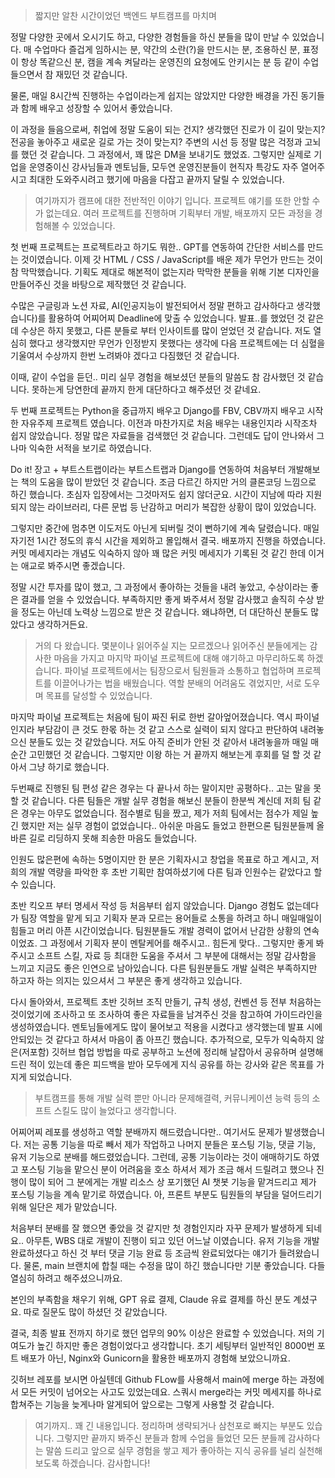 <blockquote>
<p>짧지만 알찬 시간이었던 백엔드 부트캠프를 마치며</p>
</blockquote>
<p>정말 다양한 곳에서 오시기도 하고, 다양한 경험들을 하신 분들을 많이 만날 수 있었습니다. 매 수업마다 즐겁게 임하시는 분, 약간의 소란(?)을 만드시는 분, 조용하신 분, 표정이 항상 똑같으신 분, 캠을 계속 켜달라는 운영진의 요청에도 안키시는 분 등 같이 수업들으면서 참 재밌던 것 같습니다.</p>
<p>물론, 매일 8시간씩 진행하는 수업이라는게 쉽지는 않았지만 다양한 배경을 가진 동기들과 함께 배우고 성장할 수 있어서 좋았습니다. </p>
<p>이 과정을 들음으로써, 취업에 정말 도움이 되는 건지? 생각했던 진로가 이 길이 맞는지? 전공을 놓아주고 새로운 길로 가는 것이 맞는지? 주변의 시선 등 정말 많은 걱정과 고뇌를 했던 것 같습니다. 그 과정에서, 꽤 많은 DM을 보내기도 했었죠. 그렇지만 실제로 기업을 운영중이신 강사님들과 멘토님들, 모두연 운영진분들이 현직자 특강도 자주 열어주시고 최대한 도와주시려고 했기에 마음을 다잡고 끝까지 달릴 수 있었습니다.</p>
<blockquote>
<p>여기까지가 캠프에 대한 전반적인 이야기 입니다. 프로젝트 얘기를 또한 안할 수가 없는데요. 여러 프로젝트를 진행하며 기획부터 개발, 배포까지 모든 과정을 경험해볼 수 있었습니다. </p>
</blockquote>
<p>첫 번째 프로젝트는 프로젝트라고 하기도 뭐한.. GPT를 연동하여 간단한 서비스를 만드는 것이였습니다. 이제 갓 HTML / CSS / JavaScript를 배운 제가 무언가 만드는 것이 참 막막했습니다. 기획도 제대로 해본적이 없는지라 막막한 분들을 위해 기본 디자인을 만들어주신 것을 바탕으로 제작했던 것 같습니다. </p>
<p>수많은 구글링과 노션 자료, AI(인공지능이 발전되어서 정말 편하고 감사하다고 생각했습니다)를 활용하여 어찌어찌 Deadline에 맞출 수 있었습니다. 발표..를 했었던 것 같은데 수상은 하지 못했고, 다른 분들로 부터 인사이트를 많이 얻었던 것 같습니다. 저도 열심히 했다고 생각했지만 무언가 인정받지 못했다는 생각에 다음 프로젝트에는 더 심혈을 기울여서 수상까지 한번 노려봐야 겠다고 다짐했던 것 같습니다. </p>
<p>이때, 같이 수업을 듣던.. 미리 실무 경험을 해보셨던 분들의 말씀도 참 감사했던 것 같습니다. 못하는게 당연한데 끝까지 한게 대단하다고 해주셨던 것 같네요.</p>
<p>두 번째 프로젝트는 Python을 중급까지 배우고 Django를 FBV, CBV까지 배우고 시작한 자유주제 프로젝트 였습니다. 이전과 마찬가지로 처음 배우는 내용인지라 시작조차 쉽지 않았습니다. 정말 많은 자료들을 검색했던 것 같습니다. 그런데도 답이 안나와서 그나마 익숙한 서적을 보기로 하였습니다.</p>
<p>Do it! 장고 + 부트스트랩이라는 부트스트랩과 Django를 연동하여 처음부터 개발해보는 책의 도움을 많이 받았던 것 같습니다. 조금 다르긴 하지만 거의 클론코딩 느낌으로 하긴 했습니다. 초심자 입장에서는 그것마저도 쉽지 않더군요. 시간이 지남에 따라 지원되지 않는 라이브러리, 다른 문법 등 난감하고 머리가 복잡한 상황이 많이 있었습니다. </p>
<p>그렇지만 중간에 멈추면 이도저도 아닌게 되버릴 것이 뻔하기에 계속 달렸습니다. 매일 자기전 1시간 정도의 휴식 시간을 제외하고 몰입해서 결국. 배포까지 진행을 하였습니다. 커밋 메세지라는 개념도 익숙하지 않아 꽤 많은 커밋 메세지가 기록된 것 같긴 한데 이거는 애교로 봐주시면 좋겠습니다. </p>
<p>정말 시간 투자를 많이 했고, 그 과정에서 좋아하는 것들을 내려 놓았고, 수상이라는 좋은 결과를 얻을 수 있었습니다. 부족하지만 좋게 봐주셔서 정말 감사했고 솔직히 수상 받을 정도는 아닌데 노력상 느낌으로 받은 것 같습니다. 왜냐하면, 더 대단하신 분들도 많았다고 생각하거든요.</p>
<blockquote>
<p>거의 다 왔습니다. 몇분이나 읽어주실 지는 모르겠으나 읽어주신 분들에게는 감사한 마음을 가지고 마지막 파이널 프로젝트에 대해 얘기하고 마무리하도록 하겠습니다. 파이널 프로젝트에서는 팀장으로서 팀원들과 소통하고 협업하며 프로젝트를 이끌어나가는 법을 배웠습니다. 역할 분배의 어려움도 겪었지만, 서로 도우며 목표를 달성할 수 있었습니다.</p>
</blockquote>
<p>마지막 파이널 프로젝트는 처음에 팀이 짜진 뒤로 한번 갈아엎어졌습니다. 역시 파이널인지라 부담감이 큰 것도 한몫 하는 것 같고 스스로 실력이 되지 않다고 판단하여 내려놓으신 분들도 있는 것 같았습니다. 저도 아직 준비가 안된 것 같아서 내려놓을까 매일 매순간 고민했던 것 같습니다. 그렇지만 이왕 하는 거 끝까지 해보는게 후회를 덜 할 것 같아서 그냥 하기로 했습니다.</p>
<p>두번째로 진행된 팀 편성 같은 경우는 다 끝나서 하는 말이지만 공평하다.. 고는 말을 못할 것 같습니다. 다른 팀들은 개발 실무 경험을 해보신 분들이 한분씩 계신데 저희 팀 같은 경우는 아무도 없었습니다. 점수별로 팀을 짰고, 제가 저희 팀에서는 점수가 제일 높긴 했지만 저는 실무 경험이 없었습니다.. 아쉬운 마음도 들었고 한편으론 팀원분들께 올바른 길로 리딩하지 못해 죄송한 마음도 들었습니다.</p>
<p>인원도 많은편에 속하는 5명이지만 한 분은 기획자시고 창업을 목표로 하고 계시고, 저희의 개발 역량을 파악한 후 초반 기획만 참여하셨기에 다른 팀과 인원수는 같았다고 할 수 있습니다. </p>
<p>초반 킥오프 부터 명세서 작성 등 처음부터 쉽지 않았습니다. Django 경험도 없는데다가 팀장 역할을 맡게 되고 기획자 분과 모르는 용어들로 소통을 하려고 하니 매일매일이 힘들고 머리 아픈 시간이었습니다. 팀원분들도 개발 경력이 없어서 난감한 상황의 연속이었죠. 그 과정에서 기획자 분이 멘탈케어를 해주시고.. 힘든게 맞다.. 그렇지만 좋게 봐주시고 소프트 스킬, 자료 등 최대한 도움을 주셔서 그 부분에 대해서는 정말 감사함을 느끼고 지금도 좋은 인연으로 남아있습니다. 다른 팀원분들도 개발 실력은 부족하지만 하고자 하는 의지는 있으셔서 그 부분은 좋게 생각하고 있습니다.</p>
<p>다시 돌아와서, 프로젝트 초반 깃허브 조직 만들기, 규칙 생성, 컨벤션 등 전부 처음하는 것이었기에 조사하고 또 조사하여 좋은 자료들을 남겨주신 것을 참고하여 가이드라인을 생성하였습니다. 멘토님들에게도 많이 물어보고 적용을 시켰다고 생각했는데 발표 시에 안되있는 것 같다고 하셔서 마음이 좀 아프긴 했습니다. 추가적으로, 모두가 익숙하지 않은(저포함) 깃허브 협업 방법을 따로 공부하고 노션에 정리해 날잡아서 공유하며 설명해드린 적이 있는데 좋은 피드백을 받아 모두에게 지식 공유를 하는 강사와 같은 목표를 가지게 되었습니다. </p>
<blockquote>
<p>부트캠프를 통해 개발 실력 뿐만 아니라 문제해결력, 커뮤니케이션 능력 등의 소프트 스킬도 많이 늘었다고 생각합니다. </p>
</blockquote>
<p>어찌어찌 레포를 생성하고 역할 분배까지 해드렸습니다만.. 여기서도 문제가 발생했습니다. 저는 공통 기능을 따로 빼서 제가 작업하고 나머지 분들은 포스팅 기능, 댓글 기능, 유저 기능으로 분배를 해드렸었습니다. 그런데, 공통 기능이라는 것이 애매하기도 하였고 포스팅 기능을 맡으신 분이 어려움을 호소 하셔서 제가 조금 해서 드릴려고 했으나 진행이 많이 되어 그 분에게는 개발 리소스 상 포기했던 AI 챗봇 기능을 맡겨드리고 제가 포스팅 기능을 계속 맡기로 하였습니다. 아, 프론트 부분도 팀원들의 부담을 덜어드리기 위해 일단은 제가 맡았습니다.</p>
<p>처음부터 분배를 잘 했으면 좋았을 것 같지만 첫 경험인지라 자꾸 문제가 발생하게 되네요.. 아무튼, WBS 대로 개발이 진행이 되고 있던 어느날 이였습니다. 유저 기능을 개발 완료하셨다고 하신 것 부터 댓글 기능 완료 등 조금씩 완료되었다는 얘기가 들려왔습니다. 물론, main 브랜치에 합칠 때는 수정을 많이 하긴 했습니다만 기분 좋았습니다. 다들 열심히 하려고 해주셨으니까요. </p>
<p>본인의 부족함을 채우기 위해, GPT 유료 결제, Claude 유료 결제를 하신 분도 계셨구요. 따로 질문도 많이 하셨던 것 같았습니다. </p>
<p>결국, 최종 발표 전까지 하기로 했던 업무의 90% 이상은 완료할 수 있었습니다. 저의 기여도가 높긴 하지만 좋은 경험이었다고 생각합니다. 초기 세팅부터 일반적인 8000번 포트 배포가 아닌, Nginx와 Gunicorn을 활용한 배포까지 경험해 보았으니까요. </p>
<p>깃허브 레포를 보시면 아실텐데 Github FLow를 사용해서 main에 merge 하는 과정에서 모든 커밋이 넘어오는 사고도 있었는데요. 스쿼시 merge라는 커밋 메세지를 하나로 합쳐주는 기능을 늦게나마 알게되어 앞으로는 그렇게 사용할 것 같습니다. </p>
<blockquote>
<p>여기까지.. 꽤 긴 내용입니다. 정리하며 생략되거나 삼천포로 빠지는 부분도 있습니다. 그렇지만 끝까지 봐주신 분들과 함께 수업을 들었던 모든 분들께 감사하다는 말씀 드리고 앞으로 실무 경험을 쌓고 제가 좋아하는 지식 공유를 널리 실천해보도록 하겠습니다. 감사합니다!</p>
</blockquote>